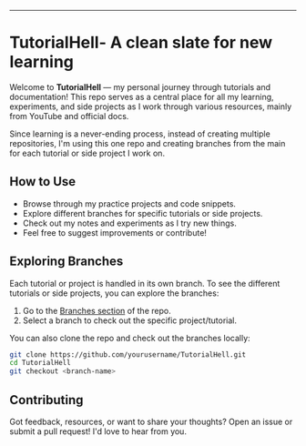 
---

# TutorialHell- A clean slate for new learning

Welcome to **TutorialHell** — my personal journey through tutorials and documentation! This repo serves as a central place for all my learning, experiments, and side projects as I work through various resources, mainly from YouTube and official docs.

Since learning is a never-ending process, instead of creating multiple repositories, I'm using this one repo and creating branches from the main for each tutorial or side project I work on.

## How to Use

- Browse through my practice projects and code snippets.
- Explore different branches for specific tutorials or side projects.
- Check out my notes and experiments as I try new things.
- Feel free to suggest improvements or contribute!

## Exploring Branches

Each tutorial or project is handled in its own branch. To see the different tutorials or side projects, you can explore the branches:

1. Go to the [Branches section](https://github.com/yourusername/TutorialHell/branches) of the repo.
2. Select a branch to check out the specific project/tutorial.

You can also clone the repo and check out the branches locally:

```bash
git clone https://github.com/yourusername/TutorialHell.git
cd TutorialHell
git checkout <branch-name>
```


## Contributing

Got feedback, resources, or want to share your thoughts? Open an issue or submit a pull request! I'd love to hear from you.
